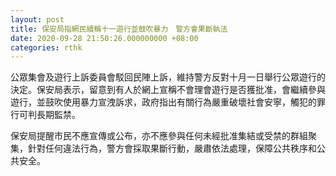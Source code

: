 ```yaml
---
layout: post
title: 保安局指網民續稱十一遊行並鼓吹暴力　警方會果斷執法
date: 2020-09-28 21:50:26.000000000 +08:00
categories: rthk
---
```


公眾集會及遊行上訴委員會駁回民陣上訴，維持警方反對十月一日舉行公眾遊行的決定。保安局表示，留意到有人於網上宣稱不會理會遊行是否獲批准，會繼續參與遊行，並鼓吹使用暴力宣洩訴求，政府指出有關行為嚴重破壞社會安寧，觸犯的罪行可判長期監禁。

保安局提醒市民不應宣傳或公布，亦不應參與任何未經批准集結或受禁的群組聚集，針對任何違法行為，警方會採取果斷行動，嚴肅依法處理，保障公共秩序和公共安全。　
